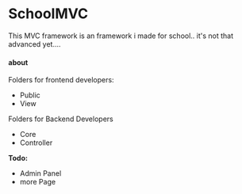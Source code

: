 <h1><strong>SchoolMVC</strong></h1>

This MVC framework is an framework i made for school.. it's not that advanced yet....

<h4><strong>about</strong></h4>

Folders for frontend developers:
 - Public
 - View

Folders for Backend Developers
 - Core
 - Controller
 
<strong>Todo:</strong>
 - Admin Panel
 - more Page 
